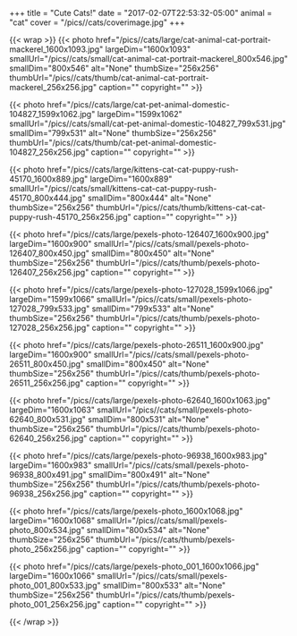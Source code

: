 +++
title = "Cute Cats!"
date = "2017-02-07T22:53:32-05:00"
animal = "cat"
cover = "/pics//cats/coverimage.jpg"
+++

{{< wrap >}}
{{< photo href="/pics//cats/large/cat-animal-cat-portrait-mackerel_1600x1093.jpg" largeDim="1600x1093" smallUrl="/pics//cats/small/cat-animal-cat-portrait-mackerel_800x546.jpg" smallDim="800x546" alt="None" thumbSize="256x256" thumbUrl="/pics//cats/thumb/cat-animal-cat-portrait-mackerel_256x256.jpg" caption="" copyright="" >}}

{{< photo href="/pics//cats/large/cat-pet-animal-domestic-104827_1599x1062.jpg" largeDim="1599x1062" smallUrl="/pics//cats/small/cat-pet-animal-domestic-104827_799x531.jpg" smallDim="799x531" alt="None" thumbSize="256x256" thumbUrl="/pics//cats/thumb/cat-pet-animal-domestic-104827_256x256.jpg" caption="" copyright="" >}}

{{< photo href="/pics//cats/large/kittens-cat-cat-puppy-rush-45170_1600x889.jpg" largeDim="1600x889" smallUrl="/pics//cats/small/kittens-cat-cat-puppy-rush-45170_800x444.jpg" smallDim="800x444" alt="None" thumbSize="256x256" thumbUrl="/pics//cats/thumb/kittens-cat-cat-puppy-rush-45170_256x256.jpg" caption="" copyright="" >}}

{{< photo href="/pics//cats/large/pexels-photo-126407_1600x900.jpg" largeDim="1600x900" smallUrl="/pics//cats/small/pexels-photo-126407_800x450.jpg" smallDim="800x450" alt="None" thumbSize="256x256" thumbUrl="/pics//cats/thumb/pexels-photo-126407_256x256.jpg" caption="" copyright="" >}}

{{< photo href="/pics//cats/large/pexels-photo-127028_1599x1066.jpg" largeDim="1599x1066" smallUrl="/pics//cats/small/pexels-photo-127028_799x533.jpg" smallDim="799x533" alt="None" thumbSize="256x256" thumbUrl="/pics//cats/thumb/pexels-photo-127028_256x256.jpg" caption="" copyright="" >}}

{{< photo href="/pics//cats/large/pexels-photo-26511_1600x900.jpg" largeDim="1600x900" smallUrl="/pics//cats/small/pexels-photo-26511_800x450.jpg" smallDim="800x450" alt="None" thumbSize="256x256" thumbUrl="/pics//cats/thumb/pexels-photo-26511_256x256.jpg" caption="" copyright="" >}}

{{< photo href="/pics//cats/large/pexels-photo-62640_1600x1063.jpg" largeDim="1600x1063" smallUrl="/pics//cats/small/pexels-photo-62640_800x531.jpg" smallDim="800x531" alt="None" thumbSize="256x256" thumbUrl="/pics//cats/thumb/pexels-photo-62640_256x256.jpg" caption="" copyright="" >}}

{{< photo href="/pics//cats/large/pexels-photo-96938_1600x983.jpg" largeDim="1600x983" smallUrl="/pics//cats/small/pexels-photo-96938_800x491.jpg" smallDim="800x491" alt="None" thumbSize="256x256" thumbUrl="/pics//cats/thumb/pexels-photo-96938_256x256.jpg" caption="" copyright="" >}}

{{< photo href="/pics//cats/large/pexels-photo_1600x1068.jpg" largeDim="1600x1068" smallUrl="/pics//cats/small/pexels-photo_800x534.jpg" smallDim="800x534" alt="None" thumbSize="256x256" thumbUrl="/pics//cats/thumb/pexels-photo_256x256.jpg" caption="" copyright="" >}}

{{< photo href="/pics//cats/large/pexels-photo_001_1600x1066.jpg" largeDim="1600x1066" smallUrl="/pics//cats/small/pexels-photo_001_800x533.jpg" smallDim="800x533" alt="None" thumbSize="256x256" thumbUrl="/pics//cats/thumb/pexels-photo_001_256x256.jpg" caption="" copyright="" >}}

{{< /wrap >}}
